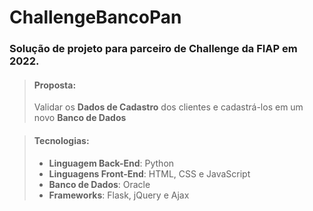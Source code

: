 # ChallengeBancoPan

### Solução de projeto para parceiro de Challenge da FIAP em 2022.

> #### Proposta:
>
> Validar os **Dados de Cadastro** dos clientes e cadastrá-los em um novo **Banco de Dados**

> #### Tecnologias:
> - **Linguagem Back-End**: Python
> - **Linguagens Front-End**: HTML, CSS e JavaScript
> - **Banco de Dados**: Oracle 
> - **Frameworks**: Flask, jQuery e Ajax
